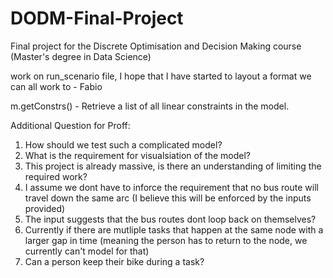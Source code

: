 # DODM-Final-Project
Final project for the Discrete Optimisation and Decision Making course (Master's degree in Data Science)

work on run_scenario file, I hope that I have started to layout a format we can all work to - Fabio

m.getConstrs() - Retrieve a list of all linear constraints in the model.

Additional Question for Proff:
1. How should we test such a complicated model?
2. What is the requirement for visualsiation of the model?
3. This project is already massive, is there an understanding of limiting the required work?
4. I assume we dont have to inforce the requirement that no bus route will travel down the same arc (I believe this will be enforced by the inputs provided)
5. The input suggests that the bus routes dont loop back on themselves?
6. Currently if there are mutliple tasks that happen at the same node with a larger gap in time (meaning the person has to return to the node, we currently can't model for that)
7. Can a person keep their bike during a task?

